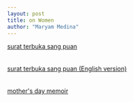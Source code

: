 ```yaml
---
layout: post
title: on Women
author: "Maryam Medina"
---
```


[surat terbuka sang puan](https://laviediu.github.io/poetry/2025/05/05/surat-terbuka-puan.html)
<br>
<br>
<br>
[surat terbuka sang puan (English version)](https://laviediu.github.io/poetry/2025/05/09/surat-terbuka-puan.html)
<br>
<br>
<br>
[mother's day memoir](https://laviediu.github.io/poetry/2025/05/23/mothers-day-memoir.html)
<br>
<br>
<br>